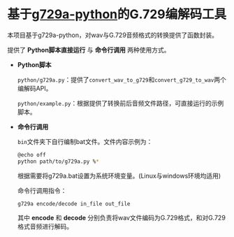 # 基于[g729a-python](https://github.com/AlexIII/g729a-python)的G.729编解码工具

本项目基于g729a-python，对wav与G.729音频格式的转换提供了函数封装。

提供了 **Python脚本直接运行** 与 **命令行调用** 两种使用方式。

- **Python脚本**

  `python/g729a.py`：提供了`convert_wav_to_g729`和`convert_g729_to_wav`两个编解码API。

  `python/example.py`：根据提供了转换前后音频文件路径，可直接运行的示例脚本。

- **命令行调用**

  `bin`文件夹下自行编制bat文件。文件内容示例为：

  ```sh
  @echo off  
  python path/to/g729a.py %*
  ```

  根据需要将g729a.bat设置为系统环境变量。(Linux与windows环境均适用)

  命令行调用指令：

  ```
  g729a encode/decode in_file out_file
  ```

  其中  **encode** 和 **decode** 分别负责将wav文件编码为G.729格式，和对G.729格式音频进行解码。
